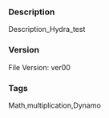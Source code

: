 ### Description
Description_Hydra_test
### Version
File Version: ver00
### Tags
Math,multiplication,Dynamo